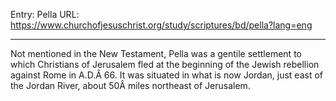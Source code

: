 Entry: Pella
URL: https://www.churchofjesuschrist.org/study/scriptures/bd/pella?lang=eng

---

Not mentioned in the New Testament, Pella was a gentile settlement to which Christians of Jerusalem fled at the beginning of the Jewish rebellion against Rome in A.D.Â 66. It was situated in what is now Jordan, just east of the Jordan River, about 50Â miles northeast of Jerusalem.
